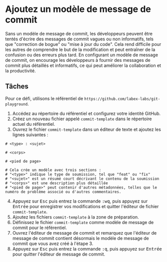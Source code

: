 # Ajoutez un modèle de message de commit

Sans un modèle de message de commit, les développeurs peuvent être tentés d'écrire des messages de commit vagues ou non informatifs, tels que "correction de bogue" ou "mise à jour du code". Cela rend difficile pour les autres de comprendre le but de la modification et peut entraîner de la confusion ou des erreurs plus tard. En configurant un modèle de message de commit, on encourage les développeurs à fournir des messages de commit plus détaillés et informatifs, ce qui peut améliorer la collaboration et la productivité.

## Tâches

Pour ce défi, utilisons le référentiel de `https://github.com/labex-labs/git-playground`.

1. Accédez au répertoire du référentiel et configurez votre identité GitHub.
2. Créez un nouveau fichier appelé `commit-template` dans le répertoire actuel du référentiel.
3. Ouvrez le fichier `commit-template` dans un éditeur de texte et ajoutez les lignes suivantes :

```shell
# <type> : <sujet>

# <corps>

# <pied de page>

# Cela crée un modèle avec trois sections :
# "<type>" indique le type de soumission, tel que "feat" ou "fix"
# "<sujet>" est un résumé court décrivant le contenu de la soumission
# "<corps>" est une description plus détaillée
# "<pied de page>" peut contenir d'autres métadonnées, telles que le numéro de problème associé ou d'autres commentaires.
```

4. Appuyez sur <kbd>Esc</kbd> puis entrez la commande <kbd>:wq</kbd>, puis appuyez sur <kbd>Entrée</kbd> pour enregistrer vos modifications et quitter l'éditeur de fichier `commit-template`.
5. Ajoutez les fichiers `commit-template` à la zone de préparation.
6. Définissez le fichier `commit-template` comme modèle de message de commit pour le référentiel.
7. Ouvrez l'éditeur de message de commit et remarquez que l'éditeur de message de commit contient désormais le modèle de message de commit que vous avez créé à l'étape 3.
8. Appuyez sur <kbd>Esc</kbd> puis entrez la commande <kbd>:q</kbd>, puis appuyez sur <kbd>Entrée</kbd> pour quitter l'éditeur de message de commit.
